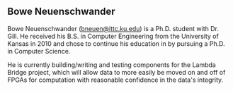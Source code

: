 ## Bowe Neuenschwander

Bowe Neuenschwander (bneuen@ittc.ku.edu) is a Ph.D. student with Dr. Gill. He
received his B.S. in Computer Engineering from the University of Kansas in
2010 and chose to continue his education in by pursuing a Ph.D. in Computer
Science.

He is currently building/writing and testing components for the Lambda Bridge
project, which will allow data to more easily be moved on and off of FPGAs
for computation with reasonable confidence in the data's integrity.
